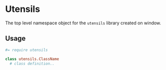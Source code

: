 
# Utensils
The top level namespace object for the `utensils` library created on window.

## Usage

```coffee
#= require utensils

class utensils.ClassName
  # class definition..
```

